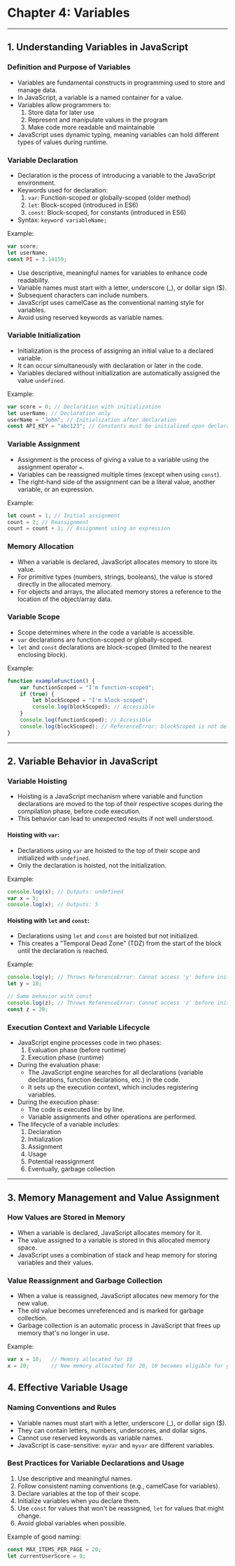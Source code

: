 # Chapter 4: Variables

---
## 1. Understanding Variables in JavaScript

### Definition and Purpose of Variables

- Variables are fundamental constructs in programming used to store and manage data.
- In JavaScript, a variable is a named container for a value.
- Variables allow programmers to:
    1. Store data for later use
    2. Represent and manipulate values in the program
    3. Make code more readable and maintainable
- JavaScript uses dynamic typing, meaning variables can hold different types of values during runtime.

### Variable Declaration

- Declaration is the process of introducing a variable to the JavaScript environment.
- Keywords used for declaration:
    1. `var`: Function-scoped or globally-scoped (older method)
    2. `let`: Block-scoped (introduced in ES6)
    3. `const`: Block-scoped, for constants (introduced in ES6)
- Syntax: `keyword variableName;`

Example:
```javascript
var score;
let userName;
const PI = 3.14159;
```
- Use descriptive, meaningful names for variables to enhance code readability.
- Variable names must start with a letter, underscore (_), or dollar sign ($).
- Subsequent characters can include numbers.
- JavaScript uses camelCase as the conventional naming style for variables.
- Avoid using reserved keywords as variable names.

### Variable Initialization

- Initialization is the process of assigning an initial value to a declared variable.
- It can occur simultaneously with declaration or later in the code.
- Variables declared without initialization are automatically assigned the value `undefined`.

Example:
```JavaScript
var score = 0; // Declaration with initialization
let userName; // Declaration only
userName = "John"; // Initialization after declaration
const API_KEY = "abc123"; // Constants must be initialized upon declaration
```
### Variable Assignment

- Assignment is the process of giving a value to a variable using the assignment operator `=`.
- Variables can be reassigned multiple times (except when using `const`).
- The right-hand side of the assignment can be a literal value, another variable, or an expression.

Example:
```JavaScript
let count = 1; // Initial assignment
count = 2; // Reassignment
count = count + 1; // Assignment using an expression
```
### Memory Allocation

- When a variable is declared, JavaScript allocates memory to store its value.
- For primitive types (numbers, strings, booleans), the value is stored directly in the allocated memory.
- For objects and arrays, the allocated memory stores a reference to the location of the object/array data.

### Variable Scope

- Scope determines where in the code a variable is accessible.
- `var` declarations are function-scoped or globally-scoped.
- `let` and `const` declarations are block-scoped (limited to the nearest enclosing block).

Example:
```JavaScript
function exampleFunction() {
    var functionScoped = "I'm function-scoped";
    if (true) {
        let blockScoped = "I'm block-scoped";
        console.log(blockScoped); // Accessible
    }
    console.log(functionScoped); // Accessible
    console.log(blockScoped); // ReferenceError: blockScoped is not defined
}
```

---
## 2. Variable Behavior in JavaScript
### Variable Hoisting

- Hoisting is a JavaScript mechanism where variable and function declarations are moved to the top of their respective scopes during the compilation phase, before code execution.
- This behavior can lead to unexpected results if not well understood.

#### Hoisting with `var`:

- Declarations using `var` are hoisted to the top of their scope and initialized with `undefined`.
- Only the declaration is hoisted, not the initialization.

Example:
```JavaScript
console.log(x); // Outputs: undefined
var x = 5;
console.log(x); // Outputs: 5
```

#### Hoisting with `let` and `const`:

- Declarations using `let` and `const` are hoisted but not initialized.
- This creates a "Temporal Dead Zone" (TDZ) from the start of the block until the declaration is reached.

Example:
```JavaScript
console.log(y); // Throws ReferenceError: Cannot access 'y' before initialization
let y = 10;

// Same behavior with const
console.log(z); // Throws ReferenceError: Cannot access 'z' before initialization
const z = 20;
```

### Execution Context and Variable Lifecycle
- JavaScript engine processes code in two phases:
    1. Evaluation phase (before runtime)
    2. Execution phase (runtime)
- During the evaluation phase:
    - The JavaScript engine searches for all declarations (variable declarations, function declarations, etc.) in the code.
    - It sets up the execution context, which includes registering variables.
- During the execution phase:
    - The code is executed line by line.
    - Variable assignments and other operations are performed.
- The lifecycle of a variable includes:
	1. Declaration
	2. Initialization
	3. Assignment
	4. Usage
	5. Potential reassignment
	6. Eventually, garbage collection

---
## 3. Memory Management and Value Assignment
### How Values are Stored in Memory

- When a variable is declared, JavaScript allocates memory for it.
- The value assigned to a variable is stored in this allocated memory space.
- JavaScript uses a combination of stack and heap memory for storing variables and their values.

### Value Reassignment and Garbage Collection

- When a value is reassigned, JavaScript allocates new memory for the new value.
- The old value becomes unreferenced and is marked for garbage collection.
- Garbage collection is an automatic process in JavaScript that frees up memory that's no longer in use.

Example:
```JavaScript
var x = 10;   // Memory allocated for 10
x = 20;       // New memory allocated for 20, 10 becomes eligible for garbage collection
```

## 4. Effective Variable Usage

### Naming Conventions and Rules

- Variable names must start with a letter, underscore (_), or dollar sign ($).
- They can contain letters, numbers, underscores, and dollar signs.
- Cannot use reserved keywords as variable names.
- JavaScript is case-sensitive: `myVar` and `myvar` are different variables.

### Best Practices for Variable Declarations and Usage

1. Use descriptive and meaningful names.
2. Follow consistent naming conventions (e.g., camelCase for variables).
3. Declare variables at the top of their scope.
4. Initialize variables when you declare them.
5. Use `const` for values that won't be reassigned, `let` for values that might change.
6. Avoid global variables when possible.

Example of good naming:
```JavaScript
const MAX_ITEMS_PER_PAGE = 20;
let currentUserScore = 0;
```
